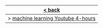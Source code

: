 
| [< back](README.md) |
|:---:|
| > [machine learning Youtube 4-hours][1]

    

[1]:https://youtu.be/i_LwzRVP7bg
